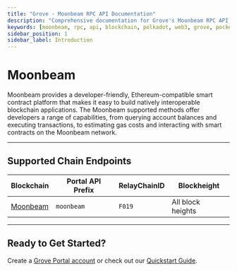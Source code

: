 ```yaml
---
title: "Grove - Moonbeam RPC API Documentation"
description: "Comprehensive documentation for Grove's Moonbeam RPC API, covering endpoint details and integration strategies for blockchain developers."
keywords: [moonbeam, rpc, api, blockchain, polkadot, web3, grove, pocket, pokt, cross-chain]
sidebar_position: 1
sidebar_label: Introduction
---
```


# Moonbeam

Moonbeam provides a developer-friendly, Ethereum-compatible smart contract platform that makes it easy to build natively interoperable blockchain applications. The Moonbeam supported methods offer developers a range of capabilities, from querying account balances and executing transactions, to estimating gas costs and interacting with smart contracts on the Moonbeam network.

---

## Supported Chain Endpoints

| Blockchain                                       | Portal API Prefix | RelayChainID | Blockheight         |
| ------------------------------------------------ | ----------------- | ------------ | ------------------- |
| [Moonbeam](./endpoints/moonbeam) | `moonbeam`  | `F019`         | All block heights |

---

## Ready to Get Started?

Create a [Grove Portal account](https://portal.grove.city) or check out our [Quickstart Guide](/guides/getting-started/quickstart).
